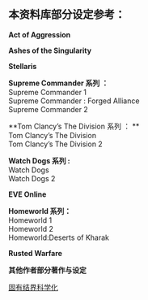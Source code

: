 ## 本资料库部分设定参考：

**Act of Aggression**

**Ashes of the Singularity**

**Stellaris**

**Supreme Commander 系列 ：**  
Supreme Commander 1  
Supreme Commander : Forged Alliance  
Supreme Commander 2

**Tom Clancy’s The Division 系列 ：  **  
 Tom Clancy’s The Division   
 Tom Clancy’s The Division 2

**Watch Dogs 系列 :**   
Watch Dogs  
Watch Dogs 2

**EVE Online**

**Homeworld 系列：**  
Homeworld 1  
Homeworld 2  
Homeworld:Deserts of Kharak

**Rusted Warfare**

**其他作者部分著作与设定**	 

 [固有结界科学化](https://www.ciweimao.com/reader/300121 "作者的书栏")

